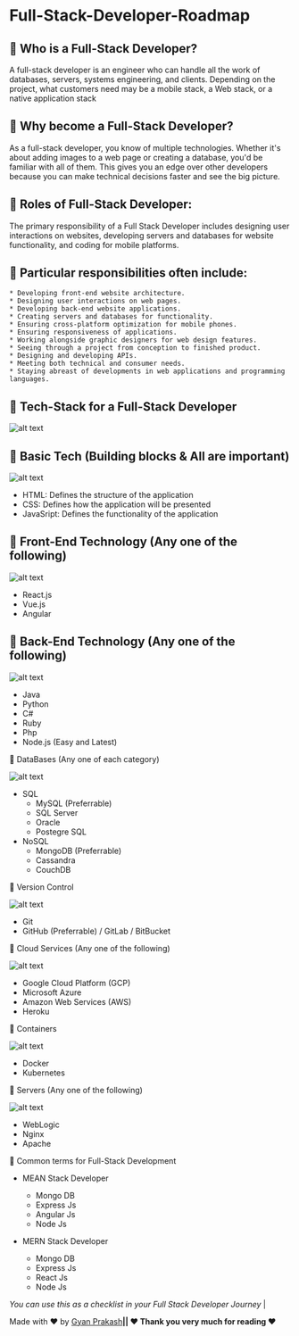 # Full-Stack-Developer-Roadmap

## 📌 Who is a Full-Stack Developer?

A full-stack developer is an engineer who can handle all the work of databases, servers, systems engineering, and clients. Depending on the project, what customers need may be a mobile stack, a Web stack, or a native application stack

## 📌 Why become a Full-Stack Developer?

As a full-stack developer, you know of multiple technologies. Whether it's about adding images to a web page or creating a database, you'd be familiar with all of them. This gives you an edge over other developers because you can make technical decisions faster and see the big picture.

## 📌 Roles of Full-Stack Developer:

The primary responsibility of a Full Stack Developer includes designing user interactions on websites, developing servers and databases for website functionality, and coding for mobile platforms.

## 📌 Particular responsibilities often include:

    * Developing front-end website architecture.
    * Designing user interactions on web pages.
    * Developing back-end website applications.
    * Creating servers and databases for functionality.
    * Ensuring cross-platform optimization for mobile phones.
    * Ensuring responsiveness of applications.
    * Working alongside graphic designers for web design features.
    * Seeing through a project from conception to finished product.
    * Designing and developing APIs.
    * Meeting both technical and consumer needs.
    * Staying abreast of developments in web applications and programming languages.

## 📌 Tech-Stack for a Full-Stack Developer 

![alt text](https://github.com/gyanprakash0221/Full-Stack-Developer-Roadmap/blob/main/resources/images/fullstackdeveloper.jpg)

## 🚩 Basic Tech (Building blocks & All are important) 

![alt text](https://github.com/gyanprakash0221/Full-Stack-Developer-Roadmap/blob/main/resources/images/building%20blocks.jpg)   
  *  HTML: Defines the structure of the application
  *  CSS: Defines how the application will be presented
  *  JavaSript: Defines the functionality of the application

## 🚩 Front-End Technology (Any one of the following)

![alt text](https://github.com/gyanprakash0221/Full-Stack-Developer-Roadmap/blob/main/resources/images/frontend.png)
   * React.js
   * Vue.js
   * Angular

## 🚩 Back-End Technology (Any one of the following)

![alt text](https://github.com/gyanprakash0221/Full-Stack-Developer-Roadmap/blob/main/resources/images/fullstack.jpg)

   * Java
   * Python
   * C#
   * Ruby
   * Php
   * Node.js (Easy and Latest)

🚩 DataBases (Any one of each category)

![alt text](https://github.com/gyanprakash0221/Full-Stack-Developer-Roadmap/blob/main/resources/images/databases.jpeg)

   * SQL
       * MySQL (Preferrable)
       * SQL Server
       * Oracle
       * Postegre SQL
   * NoSQL
       * MongoDB (Preferrable)
       * Cassandra
       * CouchDB

🚩 Version Control

![alt text](https://github.com/gyanprakash0221/Full-Stack-Developer-Roadmap/blob/main/resources/images/versioncontrol.jpeg)

   * Git
   * GitHub (Preferrable) / GitLab / BitBucket

🚩 Cloud Services (Any one of the following)

![alt text](https://github.com/gyanprakash0221/Full-Stack-Developer-Roadmap/blob/main/resources/images/cloud%20service.png)

   * Google Cloud Platform (GCP)
   * Microsoft Azure
   * Amazon Web Services (AWS)
   * Heroku

🚩 Containers

![alt text](https://github.com/gyanprakash0221/Full-Stack-Developer-Roadmap/blob/main/resources/images/containers.png)

   * Docker
   * Kubernetes

🚩 Servers (Any one of the following)

![alt text](https://github.com/gyanprakash0221/Full-Stack-Developer-Roadmap/blob/main/resources/images/servers.jpeg)<br>
    
   * WebLogic
   * Nginx
   * Apache

📌 Common terms for Full-Stack Development

   * MEAN Stack Developer
       * Mongo DB
       * Express Js
       * Angular Js
       * Node Js
        
   * MERN Stack Developer
       * Mongo DB
       * Express Js
       * React Js
       * Node Js

*You can use this as a checklist in your Full Stack Developer Journey* | 

 Made with ❤️ by [Gyan Prakash](https://github.com/gyanprakash0221)**|| ❤️ Thank you very much for reading ❤️**



